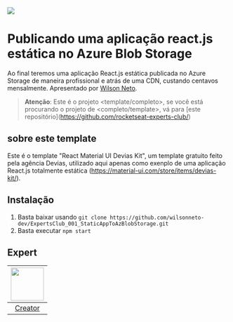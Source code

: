 <img src="https://storage.googleapis.com/golden-wind/experts-club/capa-github.svg" />

# Publicando uma aplicação react.js estática no Azure Blob Storage

Ao final teremos uma aplicação React.js estática publicada no Azure Storage de maneira profissional e atrás de uma CDN, custando centavos mensalmente. Apresentado por [Wilson Neto][1].

> __Atenção__: Este é o projeto <template/completo>, se você está procurando o projeto de <completo/template>, vá para [este repositório](https://github.com/rocketseat-experts-club/<seu projeto aqui>)

## sobre este template
Este é o template "React Material UI Devias Kit", um template gratuito feito pela agência Devias, utilizado aqui apenas como exenplo de uma aplicação React.js totalmente estática (https://material-ui.com/store/items/devias-kit/).

## Instalação

1. Basta baixar usando `git clone https://github.com/wilsonneto-dev/ExpertsClub_001_StaticAppToAzBlobStorage.git`
3. Basta executar `npm start`

## Expert

| [<img src="https://github.com/wilsonneto-dev.png" width="75px;"/>][1] |
| :-: |
|[Creator][1]|


[1]: https://seusite.com.br
